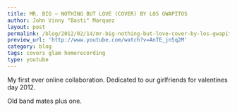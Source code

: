 ```yaml
---
title: MR. BIG ~ NOTHING BUT LOVE (COVER) BY LOS GWAPITOS
author: John Vinny "Basti" Marquez
layout: post
permalink: /blog/2012/02/14/mr-big-nothing-but-love-cover-by-los-gwapitos/
preview_url: 'http://www.youtube.com/watch?v=AnTE_jn5q2M'
category: blog
tags: covers glam homerecording
type: youtube
---
```

My first ever online collaboration. Dedicated to our girlfriends for valentines day 2012.

Old band mates plus one.